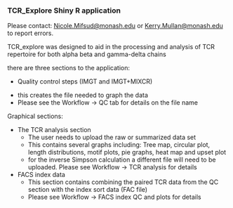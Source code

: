 
### TCR_Explore Shiny R application
Please contact: Nicole.Mifsud@monash.edu or Kerry.Mullan@monash.edu to report errors.

TCR_explore was designed to aid in the processing and analysis of TCR repertoire for both alpha beta and gamma-delta chains

there are three sections to the application:
- Quality control steps (IMGT and IMGT+MIXCR)
 + this creates the file needed to graph the data
 + Please see the Workflow -> QC tab for details on the file name

Graphical sections: 
- The TCR analysis section 
    + The user needs to upload the raw or summarized data set 
    + This contains several graphs including: Tree map, circular plot, length distributions, motif plots, pie graphs, heat map and upset plot
    + for the inverse Simpson calculation a different file will need to be uploaded. Please see Workflow -> TCR analysis for details
- FACS index data
    + This section contains combining the paired TCR data from the QC section with the index sort data (FAC file)
    + Please see Workflow -> FACS index QC and plots for details 
